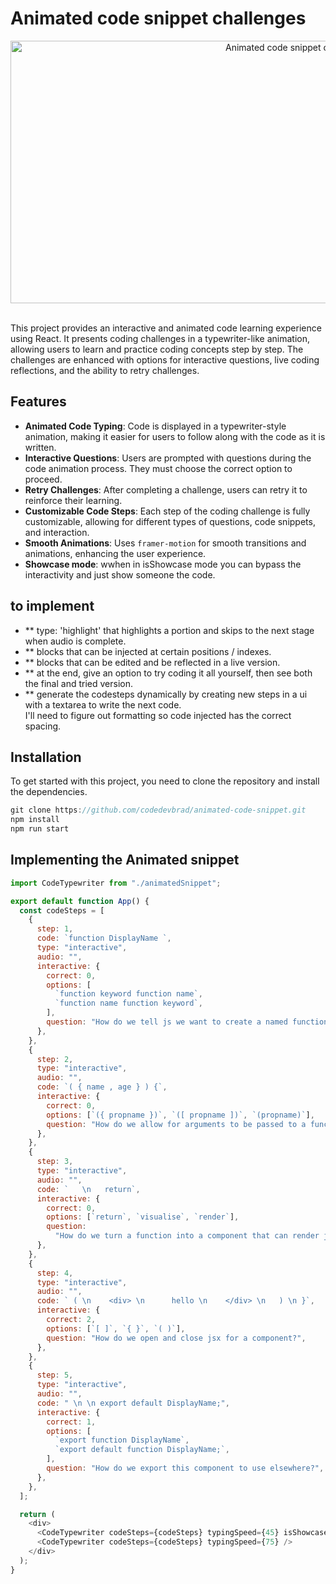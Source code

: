 # Animated code snippet challenges

<div align="center">
  <img src="https://github.com/user-attachments/assets/22cbdbc7-8fde-468e-8fcb-eebf4a81a66a" alt="Animated code snippet challenges" width="900" height="420" />
</div>

<br />


This project provides an interactive and animated code learning experience using React. It presents coding challenges in a typewriter-like animation, allowing users to learn and practice coding concepts step by step. The challenges are enhanced with options for interactive questions, live coding reflections, and the ability to retry challenges.


## Features

- **Animated Code Typing**: Code is displayed in a typewriter-style animation, making it easier for users to follow along with the code as it is written.
- **Interactive Questions**: Users are prompted with questions during the code animation process. They must choose the correct option to proceed.
- **Retry Challenges**: After completing a challenge, users can retry it to reinforce their learning.
- **Customizable Code Steps**: Each step of the coding challenge is fully customizable, allowing for different types of questions, code snippets, and interaction.
- **Smooth Animations**: Uses `framer-motion` for smooth transitions and animations, enhancing the user experience.
- **Showcase mode**: wwhen in isShowcase mode you can bypass the interactivity and just show someone the code.


## to implement 
- ** type: 'highlight' that highlights a portion and skips to the next stage when audio is complete.
- ** blocks that can be injected at certain positions / indexes.
- ** blocks that can be edited and be reflected in a live version.
- ** at the end, give an option to try coding it all yourself, then see both the final and tried version.
- ** generate the codesteps dynamically by creating new steps in a ui with a textarea to write the next code.  
     I'll need to figure out formatting so code injected has the correct spacing.


## Installation

To get started with this project, you need to clone the repository and install the dependencies.

```javascript
git clone https://github.com/codedevbrad/animated-code-snippet.git
npm install
npm run start
```

## Implementing the Animated snippet

```javascript
import CodeTypewriter from "./animatedSnippet";

export default function App() {
  const codeSteps = [
    {
      step: 1,
      code: `function DisplayName `,
      type: "interactive",
      audio: "",
      interactive: {
        correct: 0,
        options: [
          `function keyword function name`,
          `function name function keyword`,
        ],
        question: "How do we tell js we want to create a named function?",
      },
    },
    {
      step: 2,
      type: "interactive",
      audio: "",
      code: `( { name , age } ) {`,
      interactive: {
        correct: 0,
        options: [`({ propname })`, `([ propname ])`, `(propname)`],
        question: "How do we allow for arguments to be passed to a function?",
      },
    },
    {
      step: 3,
      type: "interactive",
      audio: "",
      code: `   \n   return`,
      interactive: {
        correct: 0,
        options: [`return`, `visualise`, `render`],
        question:
          "How do we turn a function into a component that can render jsx?",
      },
    },
    {
      step: 4,
      type: "interactive",
      audio: "",
      code: ` ( \n    <div> \n      hello \n    </div> \n   ) \n }`,
      interactive: {
        correct: 2,
        options: [`[ ]`, `{ }`, `( )`],
        question: "How do we open and close jsx for a component?",
      },
    },
    {
      step: 5,
      type: "interactive",
      audio: "",
      code: " \n \n export default DisplayName;",
      interactive: {
        correct: 1,
        options: [
          `export function DisplayName`,
          `export default function DisplayName;`,
        ],
        question: "How do we export this component to use elsewhere?",
      },
    },
  ];

  return (
    <div>
      <CodeTypewriter codeSteps={codeSteps} typingSpeed={45} isShowcaseMode={ true } />
      <CodeTypewriter codeSteps={codeSteps} typingSpeed={75} />
    </div>
  );
}

```
